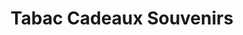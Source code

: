 ---
title: "Tabac Cadeaux Souvenirs"
url: /houlgate/tabac-cadeaux-souvenirs/
shop: marchand de journaux
---